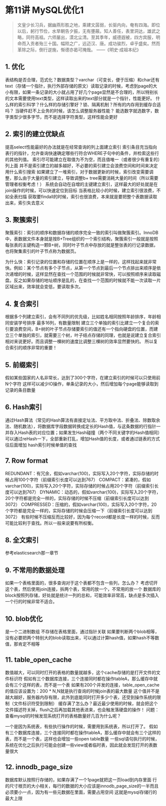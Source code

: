 # 第11讲 MySQL优化1

> 文皇少长习兵，据幽燕形胜之地，乘建文孱弱，长驱内向，奄有四海。即位以后，躬行节俭，水旱朝告夕振，无有壅蔽。知人善任，表里洞达，雄武之略，同符高祖。六师屡出，漠北尘清。至其季年，威德遐被，四方宾服，明命而入贡者殆三十国。幅陨之广，远迈汉、唐。成功骏烈，卓乎盛矣。然而革除之际，倒行逆施，惭德亦曷可掩哉。
> ——《明史·成祖本纪》

## 1. 优化
表结构是否合理，范式化？数据类型？varchar（可变长，便于压缩）和char还有text（存储一个指针，执行外部存储的原文）读取记录的时候，考虑到page的大小有限，如果一条记录的大小就占用了好几个page显然是不合理的，所以特别长的文本需要使用text类型，这样读取出来的text部分就是一个指针，性能更好。
什么样的索引科学？什么样的存储引擎好？锁、隔离机制？所有的内存用到缓存合适吗？
当硬件赶不上业务的时候，该怎么调整服务器性能？
能选数字就选数字，数字类型少很多字节，而不是选择字符类型，这样性能会更好

## 2. 索引的建立优缺点
提高select性能最好的办法就是在经常查询的列上面建立索引
索引条目充当指向表行的指针，允许查询快速确定哪些行符合WHERE子句中的条件，并检索这些行的其他列值。
索引尽可能建立在取值为不为空，而且值唯一（或者很少有重复的）列上面
并不是索引建立的越多越好，不必要的索引建立会浪费空间和时间来决定用什么索引搜索
如果建立了一堆索引，对于数据更新的时候，索引改变需要调整，那么由于大量的索引建立，导致调整b+ tree需要消耗大量的时间（所以需要管理者权衡考虑！）
系统会自动在自增的主键建立索引，这样最大的好处就是在join操作的时候，可以快速定位到目标
当表格比较小的时候，建立索引很浪费，不如全表扫描
获取要findall的时候，索引也很浪费，本来就是要把整个表数据读取出来，索引失去意义
## 3. 聚簇索引
聚簇索引：索引的顺序和数据存储的顺序完全一致的索引叫做聚簇索引。InnoDB中，表数据文件本身就是按B+Tree组织的一个索引结构，聚簇索引一般就是按照每张表的主键构造一颗B+树，同时叶子节点中存放的就是整张表的行记录数据，也将聚集索引的叶子节点称为数据页。

为什么快：索引记录的位置和存储的位置在顺序上是一样的，这样找起来就非常快。例如：某个节点有多个子节点，从第一个节点到最后一个节点排出来顺序是依次递增的时候，这样显然在查找一个范围的时候就非常快，可以按照顺序来读取磁盘。反之如果存储的地址顺序是乱的，在查找一个范围的时候就不能一次读取一片区域出来，效率就会变低，要读取多次。

## 4. 复合索引
根据多个列建立索引，会有不同列的优先级，比如姓名相同按照年龄排序，年龄相同安装学号排序
最多16列，有数量限制
建立三个单独的索引比建立一个复合的索引要浪费空间，B+树的叶子节点存储要索引的值还有一个指向硬盘的位置，而建立三个单独的索引，就需要三个树，叶子结点存储的同理，也就是说建立复合索引相对来说更好。而且调整一棵树的速度比调整三棵树的效率显然要快的。
所以复合索引的顺序非常的重要！
## 5. 前缀索引
假如某些国家的人名非常长，达到了300个字符，在建立索引的时候可以只使用前N个字符
这样可以减少IO操作，单条记录的大小，然后增加每个page能够读取到记录的条目数量
## 6. Hash索引
通过Hash算法（常见的Hash算法有直接定址法、平方取中法、折叠法、除数取余法、随机数法），将数据库字段数据转换成定长的Hash值，与这条数据的行指针一并存入Hash表的对应位置；如果发生Hash碰撞（两个不同关键字的Hash值相同）可以通过reHash一下，全部重新打乱，增加Hash值的长度，或者通过链表的方式往后面增加
hash索引时候单值的查找
## 7. Row format
REDUNDANT：有冗余，假如varchar(100)，实际写入20个字符，实际存储的时候占用100个字符（前缀索引长度可以达到767）
COMPACT：紧凑的，假如varchar(100)，实际写入20个字符，实际存储的时候占用20个字符（前缀索引长度可以达到767）
DYNAMIC：动态的，假如varchar(100)，实际写入20个字符，20个字符都是完全一样的，实际存储的时候不压缩（前缀索引长度可以达到3072）
COMPRESSED：压缩的，假如varchar(100)，实际写入20个字符，20个字符都是完全一样的，实际存储的时候会压缩一下（前缀索引长度可以达到3072）
有些时候不压缩反而比较好，因为每个record都是长度一样的时候，反而可能比较利于查找。所以一般来说要有所权衡。
## 8. 全文索引
参考elasticsearch那一章节
## 9. 不常用的数据处理
如果一个表格里面的，很多查询对于这个表都不包含一些列，怎么办？
考虑切开这个表，然后使用join连接，拆两个表，常用的放一个，不常用的放一个
数据库的block按照列存储，好处就是统计一列的总和，可能效率非常高，缺点是多次插入一个行的时候非常不适合。
## 10. blob优化
是一个二进制数组
不存储在表格里面，通过指针关联
如果要判断两个blob相等，没有必要把两个特别大的blob读取出来，可以通过计算hash值，如果hash不等数值，那肯定不相等
## 11. table_open_cache
数值越大，可以同时打开的表格的数量就越多，这个cache存储的是打开文件的文件标识符
假如有三个数据库连接，三个连接同时都在操作tableA，那么缓存中就会有三个这样的表，而不是一个表
如果有200个并发的连接，table_open_cache的值应该设置为：200 * N,N就是执行查询的时候join表的最大数量
这个值并不是越大越好，服务器内存有限，此外到底能同时打开多少个表，还受到操作系统的限制（文件标识符受到限制）
缓存满了怎么办？最近最少使用的时候，就会把这个文件描述符关掉，flush之后再加载其他表进来，也会触发落硬盘的操作！
问题：查看mysql的时候发现系统打开的表格数量好几百为什么呢？

一个是因为系统表，有些执行操作的时候，需要用到系统表，所以打开了。
假如有三个数据库连接，三个连接同时都在操作tableA，那么缓存中就会有三个这样的表，而不是一个表，这样也会增加一些open table数量
一些sql语句执行的时候，系统在优化之后执行可能会创建一些view或者临时表，因此就会发现打开的表数量很大
## 12. innodb_page_size
数据库默认按照行存储的，如果存满了一个1page就把这一页load到内存里面
行的尺寸根页的大小相关，每行的数据的大小应该是innodb_page_size的一半而且必须要小一点，因为有一些元数据在里面，需要占用空间
这就是mysql存储行的最大上限